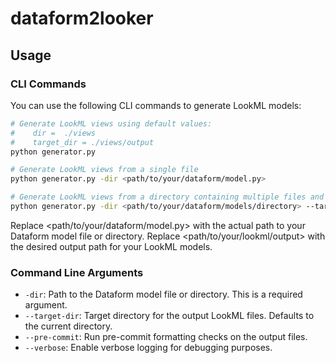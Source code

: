 # dataform2looker

## Usage
### CLI Commands
You can use the following CLI commands to generate LookML models:

```bash 
# Generate LookML views using default values: 
#    dir =  ./views 
#    target_dir = ./views/output
python generator.py

# Generate LookML views from a single file
python generator.py -dir <path/to/your/dataform/model.py>

# Generate LookML views from a directory containing multiple files and specify a target directory
python generator.py -dir <path/to/your/dataform/models/directory> --target-dir <path/to/your/lookml/output>


```

Replace <path/to/your/dataform/model.py> with the actual path to your Dataform model file or directory. Replace <path/to/your/lookml/output> with the desired output path for your LookML models.

### Command Line Arguments

- `-dir`: Path to the Dataform model file or directory. This is a required argument.
- `--target-dir`: Target directory for the output LookML files. Defaults to the current directory.
- `--pre-commit`: Run pre-commit formatting checks on the output files.
- `--verbose`: Enable verbose logging for debugging purposes.
